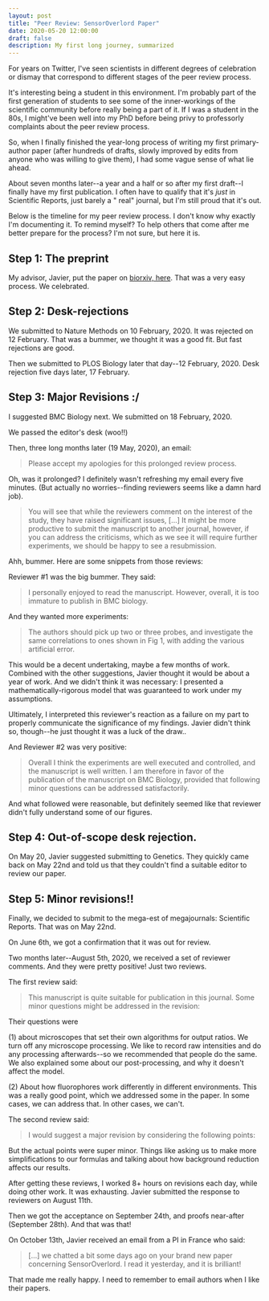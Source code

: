 ```yaml
---
layout: post
title: "Peer Review: SensorOverlord Paper"
date: 2020-05-20 12:00:00
draft: false
description: My first long journey, summarized
---
```


For years on Twitter, I've seen scientists in different degrees of celebration or dismay that correspond to different stages of the peer review process. 

It's interesting being a student in this environment. I'm probably part of the first generation of students to see some of the inner-workings of the scientific community before really being a part of it. If I was a student in the 80s, I might've been well into my PhD before being privy to professorly complaints about the peer review process.

So, when I finally finished the year-long process of writing my first primary-author paper (after hundreds of drafts, slowly improved by edits from anyone who was willing to give them), I had some vague sense of what lie ahead.

About seven months later--a year and a half or so after my first draft--I finally have my first publication. I often have to qualify that it's *just* in Scientific Reports, just barely a " real" journal, but I'm still proud that it's out. 

Below is the timeline for my peer review process. I don't know why exactly I'm documenting it. To remind myself? To help others that come after me better prepare for the process? I'm not sure, but here it is.


## Step 1: The preprint

My advisor, Javier, put the paper on [biorxiv, here](https://www.biorxiv.org/content/10.1101/2020.01.31.928895v1). That was a very easy process. We celebrated. 

## Step 2: Desk-rejections

We submitted to Nature Methods on 10 February, 2020. It was rejected on 12 February. That was a bummer, we thought it was a good fit. But fast rejections are good.

Then we submitted to PLOS Biology later that day--12 February, 2020. Desk rejection five days later, 17 February.


## Step 3: Major Revisions :/

I suggested BMC Biology next. We submitted on 18 February, 2020.

We passed the editor's desk (woo!!)

Then, three long months later (19 May, 2020), an email:

<blockquote> Please accept my apologies for this prolonged review process. </blockquote>

Oh, was it prolonged? I definitely wasn't refreshing my email every five minutes. (But actually no worries--finding reviewers seems like a damn hard job).

> You will see that while the reviewers comment on the interest of the study, they have raised significant issues, [...] It might be more productive to submit the manuscript to another journal, however, if you can address the criticisms, which as we see it will require further experiments, we should be happy to see a resubmission.

Ahh, bummer. Here are some snippets from those reviews:

Reviewer \#1 was the big bummer. They said:

> I personally enjoyed to read the manuscript. However, overall, it is too immature to publish in BMC biology.

And they wanted more experiments:

> The authors should pick up two or three probes, and investigate the same correlations to ones shown in Fig 1, with adding the various artificial error.

This would be a decent undertaking, maybe a few months of work. Combined with the other suggestions, Javier thought it would be about a year of work. And we didn't think it was necessary: I presented a mathematically-rigorous model that was guaranteed to work under my assumptions. 

Ultimately, I interpreted this reviewer's reaction as a failure on my part to properly communicate the significance of my findings. Javier didn't think so, though--he just thought it was a luck of the draw.. 

And Reviewer \#2 was very positive:

> Overall I think the experiments are well executed and controlled, and the manuscript is well written. I am therefore in favor of the publication of the manuscript on BMC Biology, provided that following minor questions can be addressed satisfactorily. 

And what followed were reasonable, but definitely seemed like that reviewer didn't fully understand some of our figures. 

## Step 4: Out-of-scope desk rejection.

On May 20, Javier suggested submitting to Genetics. They quickly came back on May 22nd and told us that they couldn't find a suitable editor to review our paper. 

## Step 5: Minor revisions!!

Finally, we decided to submit to the mega-est of megajournals: Scientific Reports. That was on May 22nd.

On June 6th, we got a confirmation that it was out for review.

Two months later--August 5th, 2020, we received a set of reviewer comments. And they were pretty positive! Just two reviews. 

The first review said:

> This manuscript is quite suitable for publication in this journal. Some minor questions might be addressed in the revision:

Their questions were

(1) about microscopes that set their own algorithms for output ratios. We turn off any microscope processing. We like to record raw intensities and do any processing afterwards--so we recommended that people do the same. We also explained some about our post-processing, and why it doesn't affect the model.

(2) About how fluorophores work differently in different environments.
This was a really good point, which we addressed some in the paper. In some cases, we can address that. In other cases, we can't. 

The second review said:

> I would suggest a major revision by considering the following points:

But the actual points were super minor. Things like asking us to make more simplifications to our formulas and talking about how background reduction affects our results. 

After getting these reviews, I worked 8+ hours on revisions each day, while doing other work. It was exhausting. Javier submitted the response to reviewers on August 11th. 

Then we got the acceptance on September 24th, and proofs near-after (September 28th). And that was that!

On October 13th, Javier received an email from a PI in France who said:

> [...] we chatted a bit some days ago on your brand new paper concerning SensorOverlord. I read it yesterday, and it is brilliant!

That made me really happy. I need to remember to email authors when I like their papers. 


